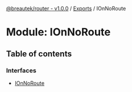 [@breautek/router - v1.0.0](../README.md) / [Exports](../modules.md) / IOnNoRoute

# Module: IOnNoRoute

## Table of contents

### Interfaces

- [IOnNoRoute](../interfaces/ionnoroute.ionnoroute-1.md)
